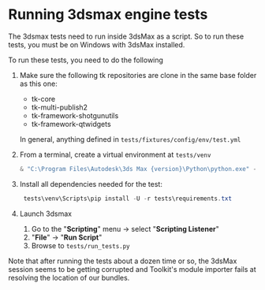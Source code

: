 # Running 3dsmax engine tests

The 3dsmax tests need to run inside 3dsMax as a script. So to run these tests,
you must be on Windows with 3dsMax installed.

To run these tests, you need to do the following

 1. Make sure the following tk repositories are clone in the same base folder as
    this one:
      * tk-core
      * tk-multi-publish2
      * tk-framework-shotgunutils
      * tk-framework-qtwidgets

    In general, anything defined in `tests/fixtures/config/env/test.yml`

1. From a terminal, create a virtual environment at `tests/venv`
   ```ps1
   & "C:\Program Files\Autodesk\3ds Max {version}\Python\python.exe" -m venv tests/venv
   ```

1. Install all dependencies needed for the test:
   ```ps1
    tests\venv\Scripts\pip install -U -r tests\requirements.txt
    ```

1. Launch 3dsmax
    1. Go to the "**Scripting**" menu → select "**Scripting Listener**"
    1. "**File**" → "**Run Script**"
    1. Browse to `tests/run_tests.py`

Note that after running the tests about a dozen time or so, the 3dsMax session seems to be getting corrupted and Toolkit's module importer fails at resolving the location of our bundles.
